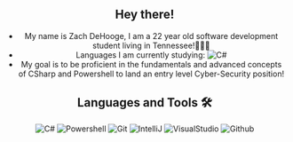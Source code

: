 <div align="center">
  
## Hey there!
- My name is Zach DeHooge, I am a 22 year old software development student living in Tennessee!👨🏽‍💻
- Languages I am currently studying: ![C#](http://img.shields.io/badge/-CSharp-C300FF?style=flat-square&logo=Csharp&logoColor=ffffff)
- My goal is to be proficient in the fundamentals and advanced concepts of CSharp and Powershell to land an entry level Cyber-Security position!


## Languages and Tools 🛠 
![C#](http://img.shields.io/badge/-CSharp-C300FF?style=flat-square&logo=Csharp&logoColor=ffffff)
![Powershell](http://img.shields.io/badge/-PowerShell-000FFF?style=flat-square&logo=powershell&logoColor=ffffff)
![Git](https://img.shields.io/badge/-Git-%23F05032?style=flat-square&logo=git&logoColor=%23ffffff)
![IntelliJ](https://img.shields.io/badge/-IntelliJ-DA00FF?style=flat-square&logo=intellij-idea&logoColor=ffffff)
![VisualStudio](https://img.shields.io/badge/-Visual_Studio-bd5436?style=flat-square&logo=visual-studio&logoColor=ffffff)
![Github](https://img.shields.io/badge/-Github-000000?style=flat-square&logo=github&logoColor=%23ffffff)

<!-- 
Syntax for making an icon on a ReadME goes as follows

![(Name of language)](http://img.shields.io/badge/-(name of language)-(background color)?style=flat-square&logo=(look on simple icons .org for a hex key)&logoColor=ffffff)
-->

